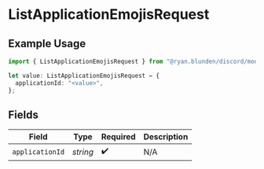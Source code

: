 # ListApplicationEmojisRequest

## Example Usage

```typescript
import { ListApplicationEmojisRequest } from "@ryan.blunden/discord/models/operations";

let value: ListApplicationEmojisRequest = {
  applicationId: "<value>",
};
```

## Fields

| Field              | Type               | Required           | Description        |
| ------------------ | ------------------ | ------------------ | ------------------ |
| `applicationId`    | *string*           | :heavy_check_mark: | N/A                |